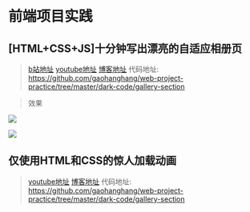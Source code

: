 # 前端项目实践

## [HTML+CSS+JS]十分钟写出漂亮的自适应相册页

> [b站地址](https://www.bilibili.com/video/av47766149)
> [youtube地址](https://www.youtube.com/watch?v=mkqRpPdnggw)
> [博客地址](https://darkcode1.blogspot.com/2019/03/responsive-gallery-section-using-html.htmlhttps://darkcode1.blogspot.com/2019/03/responsive-gallery-section-using-html.html)
> 代码地址: https://github.com/gaohanghang/web-project-practice/tree/master/dark-code/gallery-section

> 效果

![](https://ws2.sinaimg.cn/large/006tKfTcly1g1nhuktcwrj312e0hldje.jpg)

![](https://ws4.sinaimg.cn/large/006tKfTcly1g1nhs94uv6j312b0hijsx.jpg)

## 仅使用HTML和CSS的惊人加载动画

> [youtube地址](https://www.youtube.com/watch?v=QLiZ5VrhA98)
> [博客地址](https://darkcode1.blogspot.com/2019/05/amazing-loading-animation-using-only.html)
> 代码地址: https://github.com/gaohanghang/web-project-practice/tree/master/dark-code/gallery-section


